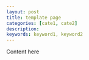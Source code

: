 ```yaml
---
layout: post
title: template page
categories: [cate1, cate2]
description: 
keywords: keyword1, keyword2
---
```


Content here

